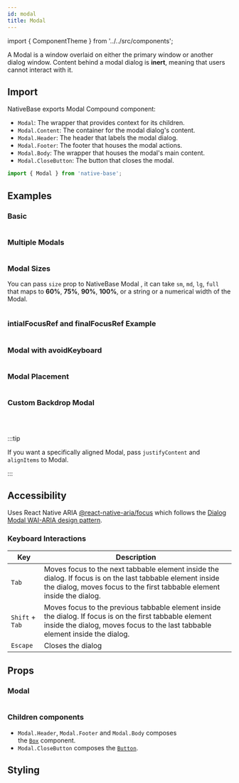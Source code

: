 ```yaml
---
id: modal
title: Modal
---
```


import { ComponentTheme } from '../../src/components';

A Modal is a window overlaid on either the primary window or another dialog window. Content behind a modal dialog is **inert**, meaning that users cannot interact with it.

## Import

NativeBase exports Modal Compound component:

- `Modal`: The wrapper that provides context for its children.
- `Modal.Content`: The container for the modal dialog's content.
- `Modal.Header`: The header that labels the modal dialog.
- `Modal.Footer`: The footer that houses the modal actions.
- `Modal.Body`: The wrapper that houses the modal's main content.
- `Modal.CloseButton`: The button that closes the modal.

```jsx
import { Modal } from 'native-base';
```

## Examples

### Basic

```ComponentSnackPlayer path=components,composites,Modal,Basic.tsx

```

### Multiple Modals

```ComponentSnackPlayer path=components,composites,Modal,MultipleModal.tsx

```

### Modal Sizes

You can pass `size` prop to NativeBase Modal , it can take `sm`, `md`, `lg`, `full` that maps to **60%**, **75%**, **90%**, **100%**, or a string or a numerical width of the Modal.

```ComponentSnackPlayer path=components,composites,Modal,Size.tsx

```

### intialFocusRef and finalFocusRef Example

```ComponentSnackPlayer path=components,composites,Modal,ModalRefEg.tsx

```

### Modal with avoidKeyboard

```ComponentSnackPlayer path=components,composites,Modal,ModalWithAvoidKeyboard.tsx

```

### Modal Placement

```ComponentSnackPlayer path=components,composites,Modal,ModalPlacement.tsx

```

### Custom Backdrop Modal

```ComponentSnackPlayer path=components,composites,Modal,CustomBackdrop.tsx

```

<br/>

:::tip

If you want a specifically aligned Modal, pass `justifyContent` and `alignItems` to Modal.

:::

## Accessibility

Uses React Native ARIA [@react-native-aria/focus](https://react-native-aria.geekyants.com/docs/FocusScope) which follows the [Dialog Modal WAI-ARIA design pattern](https://www.w3.org/WAI/ARIA/apg/).

### Keyboard Interactions

| Key             | Description                                                                                                                                                                              |
| --------------- | ---------------------------------------------------------------------------------------------------------------------------------------------------------------------------------------- |
| `Tab`           | Moves focus to the next tabbable element inside the dialog. If focus is on the last tabbable element inside the dialog, moves focus to the first tabbable element inside the dialog.     |
| `Shift` + `Tab` | Moves focus to the previous tabbable element inside the dialog. If focus is on the first tabbable element inside the dialog, moves focus to the last tabbable element inside the dialog. |
| `Escape`        | Closes the dialog                                                                                                                                                                        |

## Props

### Modal

```ComponentPropTable path=composites,Modal,Modal.tsx

```

### Children components

- `Modal.Header`, `Modal.Footer` and `Modal.Body` composes the [`Box`](box) component.
- `Modal.CloseButton` composes the [`Button`](button).

## Styling

<ComponentTheme name="modal" />
